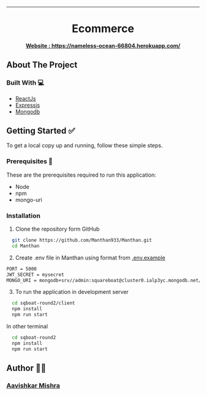 <hr/>
  <h1 align="center">Ecommerce</h1>
  <p align="center">
    <a href="https://nameless-ocean-66804.herokuapp.com/"><strong>Website : https://nameless-ocean-66804.herokuapp.com/</strong></a>
  </p>


<!-- ABOUT THE PROJECT -->

## About The Project

### Built With 💻

- [ReactJs](https://reactjs.org/)
- [Expressjs](https://expressjs.com/)
- [Mongodb](https://www.mongodb.com/)

## Getting Started ✅

To get a local copy up and running, follow these simple steps.

### Prerequisites 📖

These are the prerequisites required to run this application:

- Node
- npm
- mongo-uri

### Installation

1. Clone the repository form GitHub

```sh
  git clone https://github.com/Manthan933/Manthan.git
  cd Manthan
```

2. Create .env file in Manthan using format from [.env.example](./.env.example)

```sh
PORT = 5000
JWT_SECRET = mysecret
MONGO_URI = mongodb+srv//admin:squareboat@cluster0.ialp3yc.mongodb.net/ecommerce

```

3. To run the application in development server

```sh
  cd sqboat-round2/client
  npm install
  npm run start
```

In other terminal

```sh
  cd sqboat-round2
  npm install
  npm run start
```


## Author 👨‍💻

### [Aavishkar Mishra](https://github.com/aavishkarmishra)

